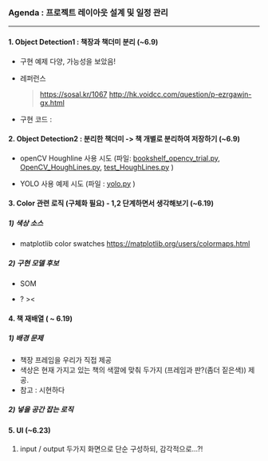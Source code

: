 ### Agenda :  프로젝트 레이아웃 설계 및 일정 관리

------

#### 1. Object Detection1 : 책장과 책더미 분리 (~6.9)  

- 구현 예제 다양, 가능성을 보았음!

- 레퍼런스

  >  https://sosal.kr/1067                                                                                                                                                         <http://hk.voidcc.com/question/p-ezrgawjn-gx.html>

* 구현 코드 : 

  

#### 2. Object Detection2 : 분리한 책더미 -> 책 개별로 분리하여 저장하기 (~6.9)

* openCV Houghline 사용 시도 (파일: [bookshelf_opencv_trial.py](https://github.com/flashwoman/Object-detection/blob/master/bookshelf_opencv_trial.py), [OpenCV_HoughLines.py](https://github.com/flashwoman/Object-detection/blob/master/Reference/OpenCV_HoughLines.py), [test_HoughLines.py](https://github.com/flashwoman/Object-detection/blob/master/test_HoughLines.py)  )

* YOLO 사용 예제 시도 (파일 : [yolo.py](https://github.com/flashwoman/Object-detection/blob/master/yolo-object-detection/yolo.py) )

  

#### 3. Color 관련 로직 (구체화 필요) - 1,2 단계하면서 생각해보기 (~6.19)

##### 1) 색상 소스

* matplotlib color swatches <https://matplotlib.org/users/colormaps.html>

##### 2) 구현 모델 후보

* SOM

* ? >< 

  

#### 4. 책 재배열 ( ~ 6.19)

##### 1) 배경 문제

 - 책장 프레임을 우리가 직접 제공
- 색상은 현재 가지고 있는 책의 색깔에 맞춰 두가지 (프레임과 판?(좀더 짙은색)) 제공.
- 참고 : 시현하다

##### 2) 넣을 공간 잡는 로직



#### 5. UI (~6.23)

1)  input / output 두가지 화면으로 단순 구성하되, 감각적으로...?! 
